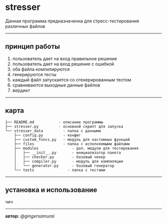 # stresser
Данная программа предназначенна для 
стресс-тестирования различных файлов

---

## принцип работы
1. пользователь дает на вход правильное решение
2. пользователь дает на вход решение с ошибкой
3. оба файла компилируются 
4. генерируются тесты
5. каждый файл запускается со сгенерированным тестом
6. сравниваются выходные данные файлов
7. вердикт

---
## карта
```
├── README.md           - описание программы
├── stresser.py         - основной скрипт для запуска 
└── stresser_data         - папка с данными
    ├── config.py         - конфиг
    ├── custom_funcs.py   - модуль для кастомных функций
    ├── files             - папка с исполняемыми файлами
    ├── modules               - доп. модули для тестирования 
    │   ├── __init__.py       - инициализатор пакета
    │   ├── checker.py        - базовый чекер
    │   ├── compiler.py       - модуль для компиляции
    │   └── generator.py      - базовый генератор
    └── tests               - папка с тестами
```

--- 

## установка и использование

чич

---

**автор:** *@gingersamurai*


